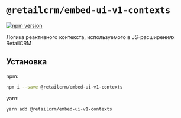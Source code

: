 # `@retailcrm/embed-ui-v1-contexts`

[![npm version](https://img.shields.io/npm/v/@retailcrm/embed-ui-v1-contexts.svg)](https://www.npmjs.com/package/@retailcrm/embed-ui-v1-contexts)

Логика реактивного контекста, используемого в JS-расширениях RetailCRM

## Установка

npm:

```bash
npm i --save @retailcrm/embed-ui-v1-contexts
```

yarn:
```bash
yarn add @retailcrm/embed-ui-v1-contexts
```